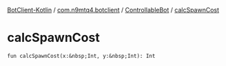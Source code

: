 [BotClient-Kotlin](../../index.md) / [com.n9mtq4.botclient](../index.md) / [ControllableBot](index.md) / [calcSpawnCost](.)


# calcSpawnCost

`fun calcSpawnCost(x:&nbsp;Int, y:&nbsp;Int): Int`


